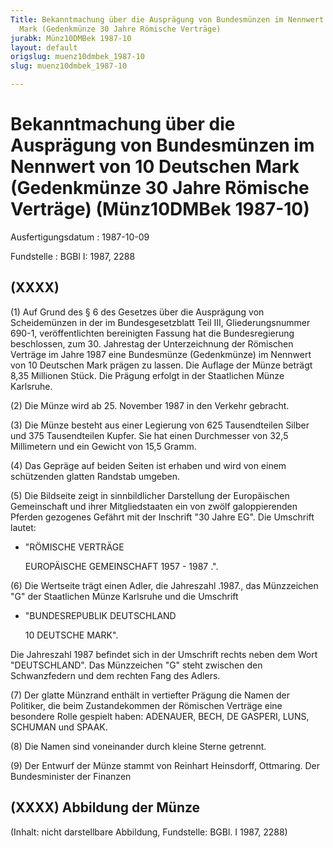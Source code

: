 ```yaml
---
Title: Bekanntmachung über die Ausprägung von Bundesmünzen im Nennwert von 10 Deutschen
  Mark (Gedenkmünze 30 Jahre Römische Verträge)
jurabk: Münz10DMBek 1987-10
layout: default
origslug: muenz10dmbek_1987-10
slug: muenz10dmbek_1987-10

---
```


# Bekanntmachung über die Ausprägung von Bundesmünzen im Nennwert von 10 Deutschen Mark (Gedenkmünze 30 Jahre Römische Verträge) (Münz10DMBek 1987-10)

Ausfertigungsdatum
:   1987-10-09

Fundstelle
:   BGBl I: 1987, 2288



## (XXXX)

(1) Auf Grund des § 6 des Gesetzes über die Ausprägung von
Scheidemünzen in der im Bundesgesetzblatt Teil III, Gliederungsnummer
690-1, veröffentlichten bereinigten Fassung hat die Bundesregierung
beschlossen, zum 30. Jahrestag der Unterzeichnung der Römischen
Verträge im Jahre 1987 eine Bundesmünze (Gedenkmünze) im Nennwert von
10 Deutschen Mark prägen zu lassen. Die Auflage der Münze beträgt 8,35
Millionen Stück. Die Prägung erfolgt in der Staatlichen Münze
Karlsruhe.

(2) Die Münze wird ab 25. November 1987 in den Verkehr gebracht.

(3) Die Münze besteht aus einer Legierung von 625 Tausendteilen Silber
und 375 Tausendteilen Kupfer. Sie hat einen Durchmesser von 32,5
Millimetern und ein Gewicht von 15,5 Gramm.

(4) Das Gepräge auf beiden Seiten ist erhaben und wird von einem
schützenden glatten Randstab umgeben.

(5) Die Bildseite zeigt in sinnbildlicher Darstellung der Europäischen
Gemeinschaft und ihrer Mitgliedstaaten ein von zwölf galoppierenden
Pferden gezogenes Gefährt mit der Inschrift "30 Jahre EG". Die
Umschrift lautet:

*   "RÖMISCHE VERTRÄGE

    EUROPÄISCHE GEMEINSCHAFT 1957 - 1987
    .".




(6) Die Wertseite trägt einen Adler, die Jahreszahl
.1987., das Münzzeichen "G" der Staatlichen Münze Karlsruhe und die
Umschrift

*   "BUNDESREPUBLIK DEUTSCHLAND

    10 DEUTSCHE MARK".



Die Jahreszahl 1987 befindet sich in der Umschrift rechts neben dem
Wort "DEUTSCHLAND". Das Münzzeichen "G" steht zwischen den
Schwanzfedern und dem rechten Fang des Adlers.

(7) Der glatte Münzrand enthält in vertiefter Prägung die Namen der
Politiker, die beim Zustandekommen der Römischen Verträge eine
besondere Rolle gespielt haben: ADENAUER, BECH, DE GASPERI, LUNS,
SCHUMAN und SPAAK.

(8) Die Namen sind voneinander durch kleine Sterne getrennt.

(9) Der Entwurf der Münze stammt von Reinhart Heinsdorff, Ottmaring.
Der Bundesminister der Finanzen


## (XXXX) Abbildung der Münze

(Inhalt: nicht darstellbare Abbildung,
Fundstelle: BGBl. I 1987, 2288)

